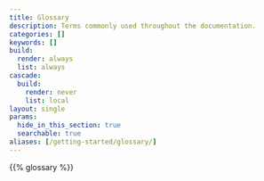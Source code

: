 ```yaml
---
title: Glossary
description: Terms commonly used throughout the documentation.
categories: []
keywords: []
build:
  render: always
  list: always
cascade:
  build:
    render: never
    list: local
layout: single
params:
  hide_in_this_section: true
  searchable: true
aliases: [/getting-started/glossary/]
---
```


{{% glossary %}}
